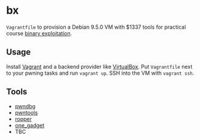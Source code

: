 # bx 

`Vagrantfile` to provision a Debian 9.5.0 VM with $1337 tools for practical course [binary exploitation](https://kirschju.re/teaching).

## Usage

Install [Vagrant](https://www.vagrantup.com/intro/getting-started/install.html) and a backend provider like [VirtualBox](https://www.virtualbox.org/wiki/Downloads).
Put `Vagrantfile` next to your pwning tasks and run `vagrant up`.
SSH into the VM with `vagrant ssh`.

## Tools

* [pwndbg](https://github.com/pwndbg/pwndbg)
* [pwntools](https://github.com/arthaud/python3-pwntools)
* [ropper](https://github.com/sashs/Ropper)
* [one\_gadget](https://github.com/david942j/one_gadget)
* TBC

